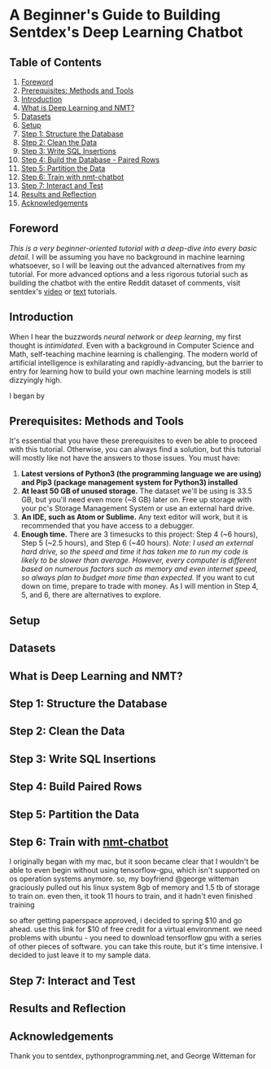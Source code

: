 A Beginner's Guide to Building Sentdex's Deep Learning Chatbot
===================

Table of Contents
-------------
1. [Foreword](#foreword)
2. [Prerequisites: Methods and Tools](#prerequisites-methods-and-tools)
3. [Introduction](#introduction)
4. [What is Deep Learning and NMT?](#what-is-deep-learning-and-nmt)
5. [Datasets](#datasets)
6. [Setup](#setup)
7. [Step 1: Structure the Database](#step-1-structure-the-database)
8. [Step 2: Clean the Data](#step-2-clean-the-data)
9. [Step 3: Write SQL Insertions](#step-3-write-sql-insertions)
10. [Step 4: Build the Database - Paired Rows](#step-4-build-the-database---paired-rows)
11. [Step 5: Partition the Data](#step-5-partition-the-data)
12. [Step 6: Train with nmt-chatbot](#step-6-train-with-nmt-chatbot)
13. [Step 7: Interact and Test](#step-7-interact-and-test)
14. [Results and Reflection](#results-and-reflection)
15. [Acknowledgements](#acknowledgements)

Foreword
---------
*This is a very beginner-oriented tutorial with a deep-dive into every basic detail.* I will be assuming you have no background in machine learning whatsoever, so I will be leaving out the advanced alternatives from my tutorial.
For more advanced options and a less rigorous tutorial such as building the chatbot with the entire Reddit dataset of comments, visit sentdex's [video](https://www.youtube.com/watch?v=dvOnYLDg8_Y&t=140s) or [text](https://pythonprogramming.net/chatbot-deep-learning-python-tensorflow/) tutorials.

Introduction
-------------
When I hear the buzzwords *neural network* or *deep learning*, my first thought is *intimidated*. 
Even with a background in Computer Science and Math, self-teaching machine learning is challenging. The modern world of artificial intelligence is exhilarating and rapidly-advancing, but the barrier to entry for learning how to build your own machine learning models is still dizzyingly high. 

I began by 

Prerequisites: Methods and Tools
---------------------------------
It's essential that you have these prerequisites to even be able to proceed with this tutorial. Otherwise, you can always find a solution, but this tutorial will mostly like not have the answers to those issues.
You must have:

1. **Latest versions of Python3 (the programming language we are using) and Pip3 (package management system for Python3) installed** 
2. **At least 50 GB of unused storage.** The dataset we'll be using is 33.5 GB, but you'll need even more (~8 GB) later on. Free up storage with your pc's Storage Management System or use an external hard drive. 
3. **An IDE, such as Atom or Sublime.** Any text editor will work, but it is recommended that you have access to a debugger.
4. **Enough time.** There are 3 timesucks to this project: Step 4 (~6 hours), Step 5 (~2.5 hours), and Step 6 (~40 hours). *Note: I used an external hard drive, so the speed and time it has taken me to run my code is likely to be slower than average. However, every computer is different based on numerous factors such as memory and even internet speed, so always plan to budget more time than expected.* If you want to cut down on time, prepare to trade with money. As I will mention in Step 4, 5, and 6, there are alternatives to explore.

Setup
------

Datasets
--------- 


What is Deep Learning and NMT?
--------------

Step 1: Structure the Database 
-------------------------------

Step 2: Clean the Data
------------------------

Step 3: Write SQL Insertions 
----------------------------------

Step 4: Build Paired Rows
--------------------------

Step 5: Partition the Data 
----------------------------

Step 6: Train with [nmt-chatbot](https://github.com/daniel-kukiela/nmt-chatbot) 
--------------------------------
I originally began with my mac, but it soon became clear that I wouldn't be able to even begin without using tensorflow-gpu, which isn't supported on os operation systems anymore.
so, my boyfriend @george witteman graciously pulled out his linux system 8gb of memory and 1.5 tb of storage to train on. even then, it took 11 hours to train, and it hadn't even finished training 

so after getting paperspace approved, i decided to spring $10 and go ahead. use this link for $10 of free credit for a virtual environment. we need
problems with ubuntu - you need to download tensorflow gpu with a series of other pieces of software. you can take this route, but it's time intensive.
I decided to just leave it to my sample data.

Step 7: Interact and Test
------------------------------

Results and Reflection
-----------------------

Acknowledgements
-----------------
Thank you to sentdex, pythonprogramming.net, and George Witteman for 
